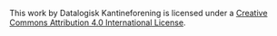 This work by Datalogisk Kantineforening is licensed under a [Creative
Commons Attribution 4.0 International
License](http://creativecommons.org/licenses/by/4.0/).
